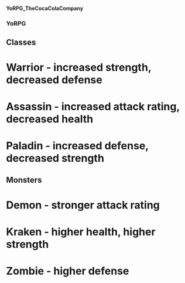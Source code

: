 #### YoRPG_TheCocaColaCompany
### YoRPG

## Classes 

# Warrior - increased strength, decreased defense

# Assassin - increased attack rating, decreased health

# Paladin - increased defense, decreased strength


## Monsters 

# Demon - stronger attack rating

# Kraken - higher health, higher strength

# Zombie - higher defense
